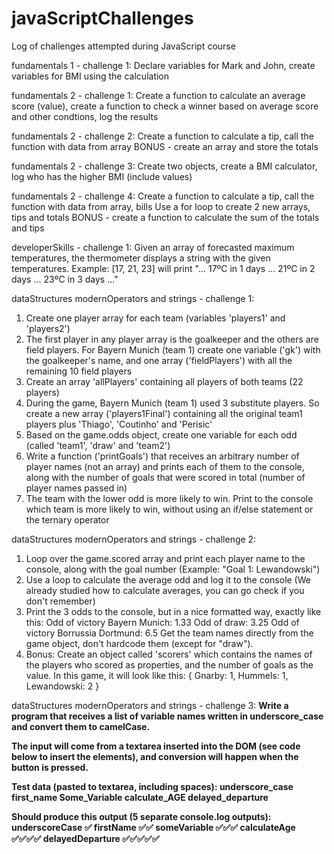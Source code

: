 # javaScriptChallenges
Log of challenges attempted during JavaScript course

fundamentals 1 - challenge 1:
Declare variables for Mark and John, create variables for BMI using the calculation

fundamentals 2 - challenge 1:
Create a function to calculate an average score (value), create a function to check a winner based on average score and other condtions, log the results

fundamentals 2 - challenge 2:
Create a function to calculate a tip, call the function with data from array
BONUS - create an array and store the totals

fundamentals 2 - challenge 3:
Create two objects, create a BMI calculator, log who has the higher BMI (include values)

fundamentals 2 - challenge 4:
Create a function to calculate a tip, call the function with data from array, bills
Use a for loop to create 2 new arrays, tips and totals
BONUS - create a function to calculate the sum of the totals and tips

developerSkills - challenge 1:
Given an array of forecasted maximum temperatures, the thermometer displays a
string with the given temperatures. Example: [17, 21, 23] will print "... 17ºC in 1
days ... 21ºC in 2 days ... 23ºC in 3 days ..."

dataStructures modernOperators and strings - challenge 1:
1. Create one player array for each team (variables 'players1' and
'players2')
2. The first player in any player array is the goalkeeper and the others are field
players. For Bayern Munich (team 1) create one variable ('gk') with the
goalkeeper's name, and one array ('fieldPlayers') with all the remaining 10
field players
3. Create an array 'allPlayers' containing all players of both teams (22
players)
4. During the game, Bayern Munich (team 1) used 3 substitute players. So create a
new array ('players1Final') containing all the original team1 players plus
'Thiago', 'Coutinho' and 'Perisic'
5. Based on the game.odds object, create one variable for each odd (called
'team1', 'draw' and 'team2')
6. Write a function ('printGoals') that receives an arbitrary number of player
names (not an array) and prints each of them to the console, along with the
number of goals that were scored in total (number of player names passed in)
7. The team with the lower odd is more likely to win. Print to the console which
team is more likely to win, without using an if/else statement or the ternary operator

dataStructures modernOperators and strings - challenge 2:
1. Loop over the game.scored array and print each player name to the console,
along with the goal number (Example: "Goal 1: Lewandowski")
2. Use a loop to calculate the average odd and log it to the console (We already
studied how to calculate averages, you can go check if you don't remember)
3. Print the 3 odds to the console, but in a nice formatted way, exactly like this:
Odd of victory Bayern Munich: 1.33
Odd of draw: 3.25
Odd of victory Borrussia Dortmund: 6.5
Get the team names directly from the game object, don't hardcode them
(except for "draw").
4. Bonus: Create an object called 'scorers' which contains the names of the
players who scored as properties, and the number of goals as the value. In this
game, it will look like this:
{
Gnarby: 1,
Hummels: 1,
Lewandowski: 2
}

dataStructures modernOperators and strings - challenge 3: <b>
Write a program that receives a list of variable names written in underscore_case
and convert them to camelCase.

The input will come from a textarea inserted into the DOM (see code below to
insert the elements), and conversion will happen when the button is pressed.

Test data (pasted to textarea, including spaces):
   underscore_case
     first_name
    Some_Variable
    calculate_AGE
  delayed_departure
  
Should produce this output (5 separate console.log outputs):
underscoreCase ✅
firstName ✅✅
someVariable ✅✅✅
calculateAge ✅✅✅✅
delayedDeparture ✅✅✅✅✅

